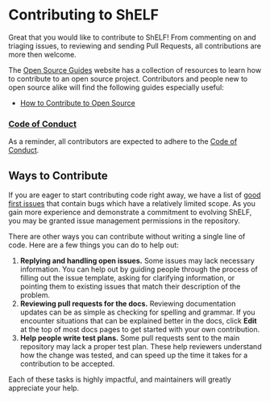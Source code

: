 # Contributing to ShELF

Great that you would like to contribute to ShELF! From commenting on and triaging issues, to reviewing and sending Pull Requests, all contributions are more then welcome.

The [Open Source Guides](https://opensource.guide/) website has a collection of resources to learn how to contribute to an open source project. Contributors and people new to open source alike will find the following guides especially useful:

* [How to Contribute to Open Source](https://opensource.guide/how-to-contribute/)

### [Code of Conduct](https://github.com/TruffelNL/ShELF/blob/release/.github/CODE_OF_CONDUCT.md)

As a reminder, all contributors are expected to adhere to the [Code of Conduct](https://github.com/TruffelNL/ShELF/blob/release/.github/CODE_OF_CONDUCT.md).

## Ways to Contribute

If you are eager to start contributing code right away, we have a list of [good first issues](https://github.com/TruffelNL/ShELF/labels/good%20first%20issue) that contain bugs which have a relatively limited scope. As you gain more experience and demonstrate a commitment to evolving ShELF, you may be granted issue management permissions in the repository.

There are other ways you can contribute without writing a single line of code. Here are a few things you can do to help out:

1. **Replying and handling open issues.** Some issues may lack necessary information. You can help out by guiding people through the process of filling out the issue template, asking for clarifying information, or pointing them to existing issues that match their description of the problem.
2. **Reviewing pull requests for the docs.** Reviewing documentation updates can be as simple as checking for spelling and grammar. If you encounter situations that can be explained better in the docs, click **Edit** at the top of most docs pages to get started with your own contribution.
3. **Help people write test plans.** Some pull requests sent to the main repository may lack a proper test plan. These help reviewers understand how the change was tested, and can speed up the time it takes for a contribution to be accepted.

Each of these tasks is highly impactful, and maintainers will greatly appreciate your help.
